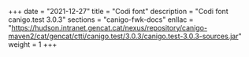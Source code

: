 +++
date        = "2021-12-27"
title       = "Codi font"
description = "Codi font canigo.test 3.0.3"
sections    = "canigo-fwk-docs"
enllac		= "https://hudson.intranet.gencat.cat/nexus/repository/canigo-maven2/cat/gencat/ctti/canigo.test/3.0.3/canigo.test-3.0.3-sources.jar"
weight		= 1
+++
